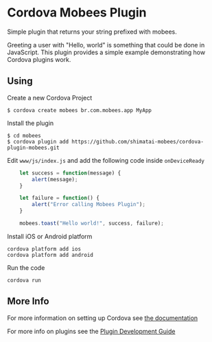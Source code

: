 # Cordova Mobees Plugin

Simple plugin that returns your string prefixed with mobees.

Greeting a user with "Hello, world" is something that could be done in JavaScript. This plugin provides a simple example demonstrating how Cordova plugins work.

## Using

Create a new Cordova Project

    $ cordova create mobees br.com.mobees.app MyApp
    
Install the plugin

    $ cd mobees
    $ cordova plugin add https://github.com/shimatai-mobees/cordova-plugin-mobees.git
    

Edit `www/js/index.js` and add the following code inside `onDeviceReady`

```js
    let success = function(message) {
        alert(message);
    }

    let failure = function() {
        alert("Error calling Mobees Plugin");
    }

    mobees.toast("Hello world!", success, failure);
```

Install iOS or Android platform

    cordova platform add ios
    cordova platform add android
    
Run the code

    cordova run 

## More Info

For more information on setting up Cordova see [the documentation](http://cordova.apache.org/docs/en/latest/guide/cli/index.html)

For more info on plugins see the [Plugin Development Guide](http://cordova.apache.org/docs/en/latest/guide/hybrid/plugins/index.html)

